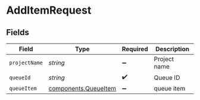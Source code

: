 # AddItemRequest


## Fields

| Field                                                        | Type                                                         | Required                                                     | Description                                                  |
| ------------------------------------------------------------ | ------------------------------------------------------------ | ------------------------------------------------------------ | ------------------------------------------------------------ |
| `projectName`                                                | *string*                                                     | :heavy_minus_sign:                                           | Project name                                                 |
| `queueId`                                                    | *string*                                                     | :heavy_check_mark:                                           | Queue ID                                                     |
| `queueItem`                                                  | [components.QueueItem](../../models/components/queueitem.md) | :heavy_minus_sign:                                           | queue item                                                   |